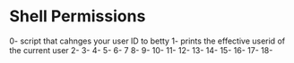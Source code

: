 # Shell Permissions
0- script that cahnges your user ID to betty
1- prints the effective userid of the current user
2-
3-
4-
5-
6-
7
8-
9-
10-
11-
12-
13-
14-
15-
16-
17-
18-
